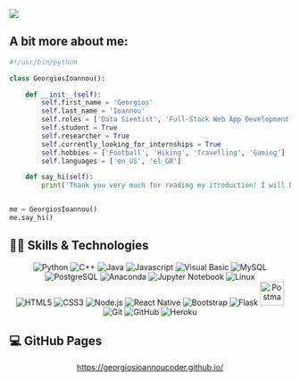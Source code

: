 <img src="https://github.com/GeorgiosIoannouCoder/GeorgiosIoannouCoderPublic/blob/main/Georgios_Ioannou_README.gif"/>

## A bit more about me:

```python
#!/usr/bin/python

class GeorgiosIoannou():

    def __init__(self):
        self.first_name = 'Georgios'
        self.last_name = 'Ioannou'
        self.roles = ['Data Sientist', 'Full-Stack Web App Development']
        self.student = True
        self.researcher = True
        self.currently_looking_for_internships = True
        self.hobbies = ['Football', 'Hiking', 'Travelling', 'Gaming']
        self.languages = ['en_US', 'el_GR']

    def say_hi(self):
        print('Thank you very much for reading my itroduction! I will be more than happy to work on a project together!')


me = GeorgiosIoannou()
me.say_hi()
```

## 👨‍💻 Skills & Technologies

<p align="center">
    <img src="https://img.icons8.com/fluency/48/000000/python.png"/ alt="Python">
    <img src="https://img.icons8.com/color/48/000000/c-plus-plus-logo.png"/ alt="C++">
    <img src="https://img.icons8.com/color/48/000000/java-coffee-cup-logo--v1.png"/ alt="Java">
    <img src="https://img.icons8.com/fluency/48/000000/javascript.png"/ alt="Javascript">
    <img src="https://img.icons8.com/fluency/48/000000/visual-basic.png"/ alt="Visual Basic">
    <img src="https://img.icons8.com/fluency/48/000000/mysql-logo.png"/ alt="MySQL">
    <img src="https://img.icons8.com/color/48/000000/postgresql.png"/ alt="PostgreSQL">
    <img src="https://img.icons8.com/fluency/48/000000/anaconda--v2.png"/ alt="Anaconda">
    <img src="https://img.icons8.com/fluency/48/000000/jupyter.png"/ alt="Jupyter Notebook">
    <img src="https://img.icons8.com/color/48/000000/linux--v1.png"/ alt="Linux">
    <br />
    <img src="https://img.icons8.com/color/48/000000/html-5.png"/ alt="HTML5">
    <img src="https://img.icons8.com/color/48/000000/css3.png"/ alt="CSS3">
    <img src="https://img.icons8.com/fluency/48/000000/node-js.png"/ alt="Node.js">
    <img src="https://img.icons8.com/color/48/000000/react-native.png"/ alt="React Native">
    <img src="https://img.icons8.com/color/48/000000/bootstrap.png"/ alt="Bootstrap">
    <img src="https://img.icons8.com/color/48/000000/flask.png"/ alt="Flask">
    <img src="https://www.vectorlogo.zone/logos/getpostman/getpostman-icon.svg"/ alt="Postman" width="43" height="43">
    <img src="https://img.icons8.com/color/48/000000/git.png"/ alt="Git">
    <img src="https://img.icons8.com/fluency/48/000000/github.png"/ alt="GitHub">
    <img src="https://img.icons8.com/color/48/000000/heroku.png"/ alt="Heroku">
</p>

## 💻 GitHub Pages

<p align="center">
    <a href="https://georgiosioannoucoder.github.io/">https://georgiosioannoucoder.github.io/</a>
</p>

<!--### Hi there 👋-->

<!--
**GeorgiosIoannouCoder/GeorgiosIoannouCoder** is a ✨ _special_ ✨ repository because its `README.md` (this file) appears on your GitHub profile.

Here are some ideas to get you started:

- 🔭 I’m currently working on ...
- 🌱 I’m currently learning ...
- 👯 I’m looking to collaborate on ...
- 🤔 I’m looking for help with ...
- 💬 Ask me about ...
- 📫 How to reach me: ...
- 😄 Pronouns: ...
- ⚡ Fun fact: ...
-->

